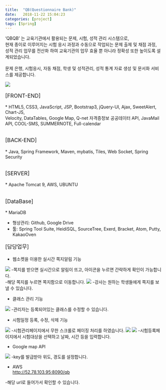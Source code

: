 ```yaml
---
title:  "QB(Questionnaire Bank)"
date:   2018-11-22 15:04:23
categories: [project]
tags: [Spring]
---
```


‘QBQB’ 는 교육기관에서 활용되는 문제, 시험, 성적 관리 시스템으로,<br>
현재 종이로 이루어지는 시험 응시 과정과 수동으로 작업되는 문제 출제 및 채점 과정, <br>
성적 관리 업무를 전산화 하여 교육기관의 업무 효율 뿐 아니라 정확성 또한 높이도록 설계되었습니다.<br>
<br>
문제 은행, 시험응시, 자동 채점, 학생 및 성적관리, 성적 통계 자료 생성 및 문서화 서비스를 제공합니다.<br>

<img src="{{site.baseurl}}/images/finalmainp.png"/>

<p style="font-size:13pt;">[FRONT-END]</p>
* HTML5, CSS3, JavaScript, JSP, Bootstrap3, jQuery-UI, Ajax, SweetAlert, Chart-JS, <br>
Velocity, DataTables, Google Map, Q-net 자격증정보 공공데이터 API, JavaMail API, COOL-SMS, SUMMERNOTE, Full-calendar<br><br>

<p style="font-size:13pt;">[BACK-END]</p>
* Java, Spring Framework, Maven, mybatis, Tiles, Web Socket, Spring Security<br><br>


<p style="font-size:13pt;">[SERVER]</p>
* Apache Tomcat 9, AWS, UBUNTU<br><br>


<p style="font-size:13pt;">[DataBase]</p>
* MariaDB

* 형상관리: Github, Google Drive
* 툴: Spring Tool Suite, HeidiSQL, SourceTree, Exerd, Bracket, Atom, Putty, KakaoOven	<br>

<p style="font-size:13pt;">[담당업무]</p>

* 웹소켓을 이용한 실시간 쪽지알림 기능

<img src="{{site.baseurl}}/images/message.PNG"/>
-쪽지를 받으면 실시간으로 알림이 뜨고, 아이콘을 누르면 간략하게 확인이 가능합니다.<br>
-해당 쪽지를 누르면 쪽지함으로 이동합니다.
<img src="{{site.baseurl}}/images/message2.PNG"/>
-강사는 원하는 학생들에게 쪽지를 보낼 수 있습니다.

* 클래스 관리 기능

<img src="{{site.baseurl}}/images/classupdate.PNG"/>
-관리자는 등록되어있는 클래스를 수정할 수 있습니다.

* 시험일정 등록, 수정, 삭제 기능

<img src="{{site.baseurl}}/images/examregi.PNG"/>
-시험관리페이지에서 무한 스크롤로 페이징 처리를 하였습니다.

<img src="{{site.baseurl}}/images/examregi2.PNG"/>

<img src="{{site.baseurl}}/images/examregi3.PNG"/>
-시험등록페이지에서 시험대상을 선택하고 날짜, 시간 등을 입력합니다.

* Google map API

<img src="{{site.baseurl}}/images/googlemap.PNG"/>
-key를 발급받아 위도, 경도를 설정합니다.

* AWS <br>
http://52.78.103.95:8090/qb

-해당 url로 들어가서 확인할 수 있습니다.

[jekyll]:      http://jekyllrb.com
[jekyll-gh]:   https://github.com/jekyll/jekyll
[jekyll-help]: https://github.com/jekyll/jekyll-help
